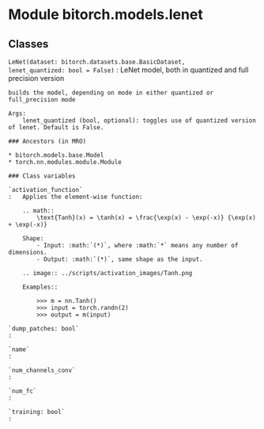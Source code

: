 Module bitorch.models.lenet
===========================

Classes
-------

`LeNet(dataset: bitorch.datasets.base.BasicDataset, lenet_quantized: bool = False)`
:   LeNet model, both in quantized and full precision version
    
    builds the model, depending on mode in either quantized or full_precision mode
    
    Args:
        lenet_quantized (bool, optional): toggles use of quantized version of lenet. Default is False.

    ### Ancestors (in MRO)

    * bitorch.models.base.Model
    * torch.nn.modules.module.Module

    ### Class variables

    `activation_function`
    :   Applies the element-wise function:
        
        .. math::
            \text{Tanh}(x) = \tanh(x) = \frac{\exp(x) - \exp(-x)} {\exp(x) + \exp(-x)}
        
        Shape:
            - Input: :math:`(*)`, where :math:`*` means any number of dimensions.
            - Output: :math:`(*)`, same shape as the input.
        
        .. image:: ../scripts/activation_images/Tanh.png
        
        Examples::
        
            >>> m = nn.Tanh()
            >>> input = torch.randn(2)
            >>> output = m(input)

    `dump_patches: bool`
    :

    `name`
    :

    `num_channels_conv`
    :

    `num_fc`
    :

    `training: bool`
    :